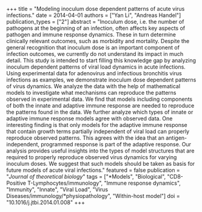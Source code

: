 +++
title = "Modeling inoculum dose dependent patterns of acute virus infections."
date = 2014-04-01
authors = ["Yan Li", "Andreas Handel"]
publication_types = ["2"]
abstract = "Inoculum dose, i.e. the number of pathogens at the beginning of an infection, often affects key aspects of pathogen and immune response dynamics. These in turn determine clinically relevant outcomes, such as morbidity and mortality. Despite  the general recognition that inoculum dose is an important component of infection outcomes, we currently do not understand its impact in much detail. This study is intended to start filling this knowledge gap by analyzing inoculum dependent patterns of viral load dynamics in acute infections. Using experimental data for  adenovirus and infectious bronchitis virus infections as examples, we demonstrate inoculum dose dependent patterns of virus dynamics. We analyze the data with the  help of mathematical models to investigate what mechanisms can reproduce the patterns observed in experimental data. We find that models including components  of both the innate and adaptive immune response are needed to reproduce the patterns found in the data. We further analyze which types of innate or adaptive  immune response models agree with observed data. One interesting finding is that  only models for the adaptive immune response that contain growth terms partially  independent of viral load can properly reproduce observed patterns. This agrees with the idea that an antigen-independent, programmed response is part of the adaptive response. Our analysis provides useful insights into the types of model  structures that are required to properly reproduce observed virus dynamics for varying inoculum doses. We suggest that such models should be taken as basis for  future models of acute viral infections."
featured = false
publication = "*Journal of theoretical biology*"
tags = ["*Models", "Biological", "CD8-Positive T-Lymphocytes/immunology", "Immune response dynamics", "Immunity", "Innate", "Viral Load", "Virus Diseases/immunology/*physiopathology", "Within-host model"]
doi = "10.1016/j.jtbi.2014.01.008"
+++

